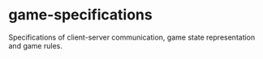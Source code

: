 game-specifications
===================

Specifications of client-server communication, game state representation and game rules.
